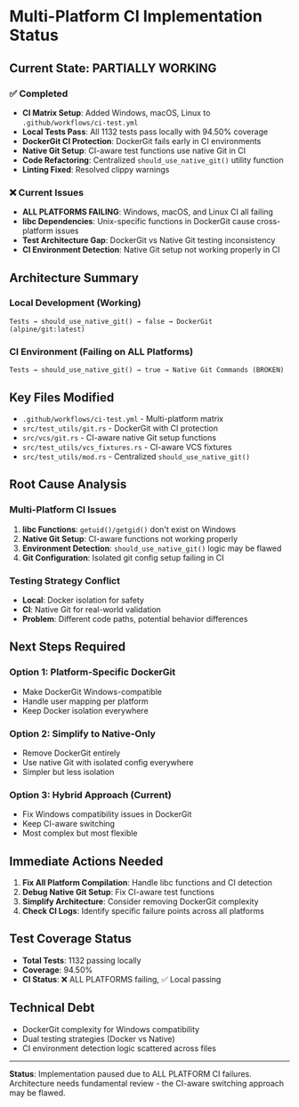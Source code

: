 # Multi-Platform CI Implementation Status

## Current State: PARTIALLY WORKING

### ✅ Completed

- **CI Matrix Setup**: Added Windows, macOS, Linux to `.github/workflows/ci-test.yml`
- **Local Tests Pass**: All 1132 tests pass locally with 94.50% coverage
- **DockerGit CI Protection**: DockerGit fails early in CI environments
- **Native Git Setup**: CI-aware test functions use native Git in CI
- **Code Refactoring**: Centralized `should_use_native_git()` utility function
- **Linting Fixed**: Resolved clippy warnings

### ❌ Current Issues

- **ALL PLATFORMS FAILING**: Windows, macOS, and Linux CI all failing
- **libc Dependencies**: Unix-specific functions in DockerGit cause cross-platform issues
- **Test Architecture Gap**: DockerGit vs Native Git testing inconsistency
- **CI Environment Detection**: Native Git setup not working properly in CI

## Architecture Summary

### Local Development (Working)

```
Tests → should_use_native_git() → false → DockerGit (alpine/git:latest)
```

### CI Environment (Failing on ALL Platforms)

```
Tests → should_use_native_git() → true → Native Git Commands (BROKEN)
```

## Key Files Modified

- `.github/workflows/ci-test.yml` - Multi-platform matrix
- `src/test_utils/git.rs` - DockerGit with CI protection
- `src/vcs/git.rs` - CI-aware native Git setup functions
- `src/test_utils/vcs_fixtures.rs` - CI-aware VCS fixtures
- `src/test_utils/mod.rs` - Centralized `should_use_native_git()`

## Root Cause Analysis

### Multi-Platform CI Issues

1. **libc Functions**: `getuid()/getgid()` don't exist on Windows
2. **Native Git Setup**: CI-aware functions not working properly
3. **Environment Detection**: `should_use_native_git()` logic may be flawed
4. **Git Configuration**: Isolated git config setup failing in CI

### Testing Strategy Conflict

- **Local**: Docker isolation for safety
- **CI**: Native Git for real-world validation
- **Problem**: Different code paths, potential behavior differences

## Next Steps Required

### Option 1: Platform-Specific DockerGit

- Make DockerGit Windows-compatible
- Handle user mapping per platform
- Keep Docker isolation everywhere

### Option 2: Simplify to Native-Only

- Remove DockerGit entirely
- Use native Git with isolated config everywhere
- Simpler but less isolation

### Option 3: Hybrid Approach (Current)

- Fix Windows compatibility issues in DockerGit
- Keep CI-aware switching
- Most complex but most flexible

## Immediate Actions Needed

1. **Fix All Platform Compilation**: Handle libc functions and CI detection
2. **Debug Native Git Setup**: Fix CI-aware test functions
3. **Simplify Architecture**: Consider removing DockerGit complexity
4. **Check CI Logs**: Identify specific failure points across all platforms

## Test Coverage Status

- **Total Tests**: 1132 passing locally
- **Coverage**: 94.50%
- **CI Status**: ❌ ALL PLATFORMS failing, ✅ Local passing

## Technical Debt

- DockerGit complexity for Windows compatibility
- Dual testing strategies (Docker vs Native)
- CI environment detection logic scattered across files

---

**Status**: Implementation paused due to ALL PLATFORM CI failures. Architecture needs fundamental review - the CI-aware switching approach may be flawed.
